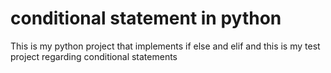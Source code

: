 # conditional statement in python
This is my python project that implements if else and elif and this is my test project regarding conditional statements
